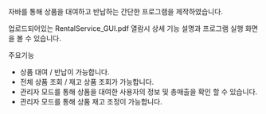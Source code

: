 자바를 통해 상품을 대여하고 반납하는 간단한 프로그램을 제작하였습니다.

업로드되어있는 RentalService_GUI.pdf 열람시 상세 기능 설명과 프로그램 실행 화면을 볼 수 있습니다.

주요기능

- 상품 대여 / 반납이 가능합니다.
- 전체 상품 조회 / 재고 상품 조회가 가능합니다.
- 관리자 모드를 통해 상품을 대여한 사용자의 정보 및 총매출을 확인 할 수 있습니다.
- 관리자 모드를 통해 상품 재고 조정이 가능합니다.
